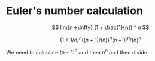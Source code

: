 # Euler's number calculation

$$
lim{n->\infty} (1 + \frac{1}{n}) ^ n
$$

```math
    (1 + 1/n) ^ n

    ((n+1)/(n))^n

    (n+1)^n / (n)^n

```

We need to calculate $(n+1)^n$ and then $n^n$
and then divide
